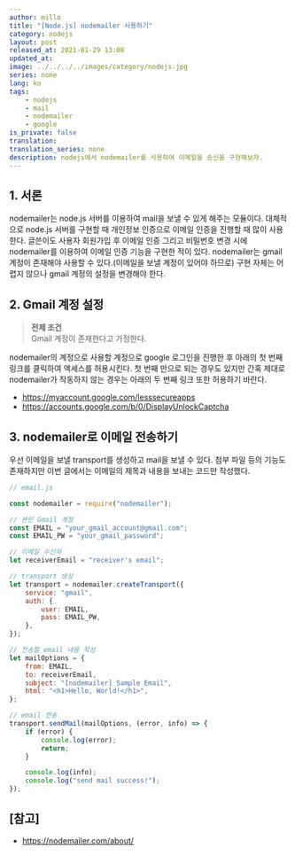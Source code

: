 ```yaml
---
author: millo
title: "[Node.js] nodemailer 사용하기"
category: nodejs
layout: post
released_at: 2021-01-29 13:00
updated_at:
image: ../../../../images/category/nodejs.jpg
series: none
lang: ko
tags:
    - nodejs
    - mail
    - nodemailer
    - google
is_private: false
translation:
translation_series: none
description: nodejs에서 nodemailer를 사용하여 이메일을 송신을 구현해보자.
---
```


## 1. 서론

nodemailer는 node.js 서버를 이용하여 mail을 보낼 수 있게 해주는 모듈이다. 대체적으로 node.js 서버를 구현할 때 개인정보 인증으로 이메일 인증을 진행할 때 많이 사용한다. 글쓴이도 사용자 회원가입 후 이메일 인증 그리고 비밀번호 변경 시에 nodemailer를 이용하여 이메일 인증 기능을 구현한 적이 있다. nodemailer는 gmail 계정이 존재해야 사용할 수 있다.(이메일을 보낼 계정이 있어야 하므로) 구현 자체는 어렵지 않으나 gmail 계정의 설정을 변경해야 한다.

## 2. Gmail 계정 설정

> **전제 조건** <br />
> Gmail 계정이 존재한다고 가정한다.

nodemailer의 계정으로 사용할 계정으로 google 로그인을 진행한 후 아래의 첫 번째 링크를 클릭하여 액세스를 허용시킨다. 첫 번째 만으로 되는 경우도 있지만 간혹 제대로 nodemailer가 작동하지 않는 경우는 아래의 두 번째 링크 또한 허용하기 바란다.

-   https://myaccount.google.com/lesssecureapps
-   https://accounts.google.com/b/0/DisplayUnlockCaptcha

## 3. nodemailer로 이메일 전송하기

우선 이메일을 보낼 transport를 생성하고 mail을 보낼 수 있다. 첨부 파일 등의 기능도 존재하지만 이번 글에서는 이메일의 제목과 내용을 보내는 코드만 작성했다.

```js
// email.js

const nodemailer = require("nodemailer");

// 본인 Gmail 계정
const EMAIL = "your_gmail_account@gmail.com";
const EMAIL_PW = "your_gmail_password";

// 이메일 수신자
let receiverEmail = "receiver's email";

// transport 생성
let transport = nodemailer.createTransport({
    service: "gmail",
    auth: {
        user: EMAIL,
        pass: EMAIL_PW,
    },
});

// 전송할 email 내용 작성
let mailOptions = {
    from: EMAIL,
    to: receiverEmail,
    subject: "[nodemailer] Sample Email",
    html: "<h1>Hello, World!</h1>",
};

// email 전송
transport.sendMail(mailOptions, (error, info) => {
    if (error) {
        console.log(error);
        return;
    }

    console.log(info);
    console.log("send mail success!");
});
```

## [참고]

-   https://nodemailer.com/about/
